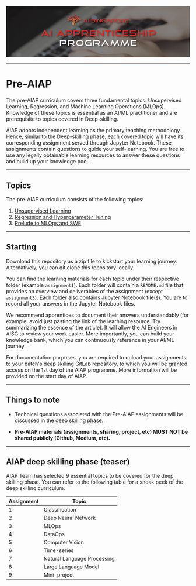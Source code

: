 <br />

<img src = "images/AIAP-Banner.png">

---

# Pre-AIAP

The pre-AIAP curriculum covers three fundamental topics: Unsupervised Learning, Regression, and Machine Learning Operations (MLOps). Knowledge of these topics is essential as an AI/ML practitioner and are prerequisite to topics covered in Deep-skilling.

AIAP adopts independent learning as the primary teaching methodology. Hence, similar to the Deep-skilling phase, each covered topic will have its corresponding assignment served through Jupyter Notebook. These assignments contain questions to guide your self-learning. You are free to use any legally obtainable learning resources to answer these questions and build up your knowledge pool.

---

## Topics

The pre-AIAP curriculum consists of the following topics:

1. [Unsupervised Learning](assignment1/README.md)
2. [Regression and Hyperparameter Tuning](assignment2/README.md)
3. [Prelude to MLOps and SWE](assignment3)

---

## Starting

Download this repository as a zip file to kickstart your learning journey. Alternatively, you can git clone this repository locally.

You can find the learning materials for each topic under their respective folder (example `assignment1`). Each folder will contain a `README.md` file that provides an overview and deliverables of the assignment (except `assignment3`). Each folder also contains Jupyter Notebook file(s). You are to record all your answers in the Jupyter Notebook files.

We recommend apprentices to document their answers understandably (for example, avoid just pasting the link of the learning resource. Try summarizing the essence of the article). It will allow the AI Engineers in AISG to review your work easier. More importantly, you can build your knowledge bank, which you can continuously reference in your AI/ML journey.  

For documentation purposes, you are required to upload your assignments to your batch's deep skilling GitLab repository, to which you will be granted access on the 1st day of the AIAP programme. More information will be provided on the start day of AIAP.

--- 

## Things to note

- Technical questions associated with the Pre-AIAP assignments will be discussed in the deep skilling phase.
  
- **Pre-AIAP materials (assignments, sharing, project, etc) MUST NOT be shared publicly (Github, Medium, etc).**

---
## AIAP deep skilling phase (teaser)

AIAP Team has selected 9 essential topics to be covered for the deep skilling phase. You can refer to the following table for a sneak peek of the deep skilling curriculum.

| Assignment | Topic                       |
| ---------- | --------------------------- |
| 1          | Classification              |
| 2          | Deep Neural Network         |
| 3          | MLOps                       |
| 4          | DataOps                     |
| 5          | Computer Vision             |
| 6          | Time-series                 |
| 7          | Natural Language Processing |
| 8          | Large Language Model        |
| 9          | Mini-project                |
